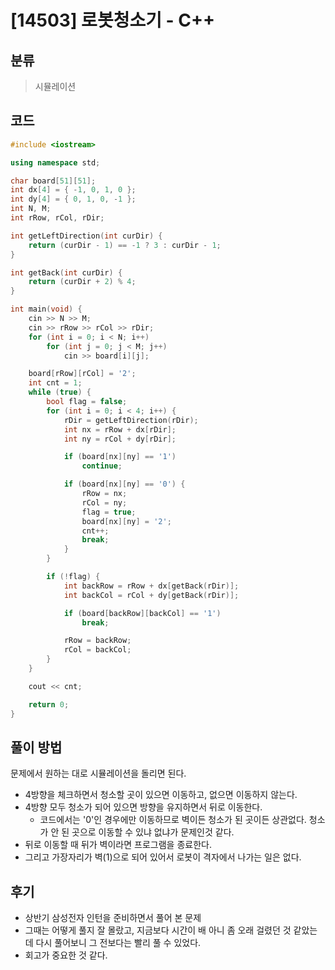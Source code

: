 # [14503] 로봇청소기 - C++

## 분류
> 시뮬레이션

## 코드
```c++
#include <iostream>

using namespace std;

char board[51][51];
int dx[4] = { -1, 0, 1, 0 };
int dy[4] = { 0, 1, 0, -1 };
int N, M;
int rRow, rCol, rDir;

int getLeftDirection(int curDir) {
	return (curDir - 1) == -1 ? 3 : curDir - 1;
}

int getBack(int curDir) {
	return (curDir + 2) % 4;
}

int main(void) {
	cin >> N >> M;
	cin >> rRow >> rCol >> rDir;
	for (int i = 0; i < N; i++)
		for (int j = 0; j < M; j++)
			cin >> board[i][j];

	board[rRow][rCol] = '2';
	int cnt = 1;
	while (true) {
		bool flag = false;
		for (int i = 0; i < 4; i++) {
			rDir = getLeftDirection(rDir);
			int nx = rRow + dx[rDir];
			int ny = rCol + dy[rDir];

			if (board[nx][ny] == '1')
				continue;

			if (board[nx][ny] == '0') {
				rRow = nx;
				rCol = ny;
				flag = true;
				board[nx][ny] = '2';
				cnt++;
				break;
			}
		}

		if (!flag) {
			int backRow = rRow + dx[getBack(rDir)];
			int backCol = rCol + dy[getBack(rDir)];

			if (board[backRow][backCol] == '1')
				break;

			rRow = backRow;
			rCol = backCol;
		}
	}

	cout << cnt;

	return 0;
}
```

## 풀이 방법
문제에서 원하는 대로 시뮬레이션을 돌리면 된다.
- 4방향을 체크하면서 청소할 곳이 있으면 이동하고, 없으면 이동하지 않는다.
- 4방향 모두 청소가 되어 있으면 방향을 유지하면서 뒤로 이동한다.
  - 코드에서는 '0'인 경우에만 이동하므로 벽이든 청소가 된 곳이든 상관없다. 청소가 안 된 곳으로 이동할 수 있냐 없냐가 문제인것 같다.
- 뒤로 이동할 때 뒤가 벽이라면 프로그램을 종료한다.
- 그리고 가장자리가 벽(1)으로 되어 있어서 로봇이 격자에서 나가는 일은 없다.

## 후기
- 상반기 삼성전자 인턴을 준비하면서 풀어 본 문제
- 그때는 어떻게 풀지 잘 몰랐고, 지금보다 시간이 배 아니 좀 오래 걸렸던 것 같았는데 다시 풀어보니 그 전보다는 빨리 풀 수 있었다.
- 회고가 중요한 것 같다. 
